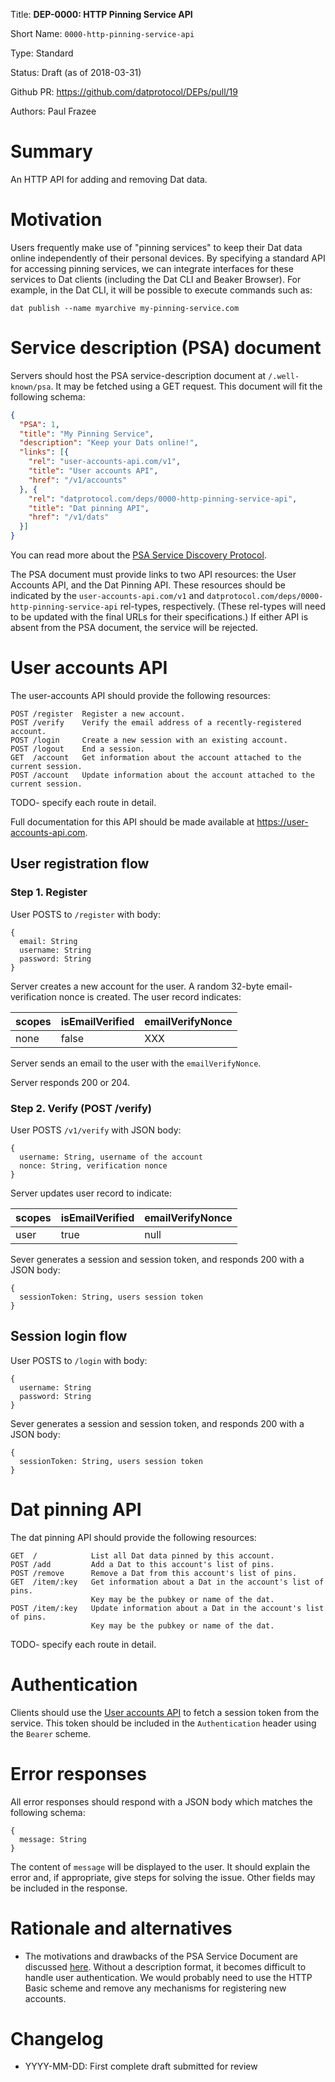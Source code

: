
Title: **DEP-0000: HTTP Pinning Service API**

Short Name: `0000-http-pinning-service-api`

Type: Standard

Status: Draft (as of 2018-03-31)

Github PR: https://github.com/datprotocol/DEPs/pull/19

Authors: Paul Frazee


# Summary
[summary]: #summary

An HTTP API for adding and removing Dat data.


# Motivation
[motivation]: #motivation

Users frequently make use of "pinning services" to keep their Dat data online
independently of their personal devices. By specifying a standard API for
accessing pinning services, we can integrate interfaces for these services to
Dat clients (including the Dat CLI and Beaker Browser). For example, in the Dat
CLI, it will be possible to execute commands such as:

```
dat publish --name myarchive my-pinning-service.com
```


# Service description (PSA) document
[service-description]: #service-description

Servers should host the PSA service-description document at `/.well-known/psa`.
It may be fetched using a GET request. This document will fit the following schema:

```json
{
  "PSA": 1,
  "title": "My Pinning Service",
  "description": "Keep your Dats online!",
  "links": [{
    "rel": "user-accounts-api.com/v1",
    "title": "User accounts API",
    "href": "/v1/accounts"
  }, {
    "rel": "datprotocol.com/deps/0000-http-pinning-service-api",
    "title": "Dat pinning API",
    "href": "/v1/dats"
  }]
}
```

You can read more about the [PSA Service Discovery
Protocol](https://github.com/beakerbrowser/beaker/wiki/PSA-Web-Service-Discovery-Protocol).

The PSA document must provide links to two API resources: the User Accounts
API, and the Dat Pinning API. These resources should be indicated by the
`user-accounts-api.com/v1` and `datprotocol.com/deps/0000-http-pinning-service-api`
rel-types, respectively. (These rel-types will need to be updated
with the final URLs for their specifications.) If either API is absent from
the PSA document, the service will be rejected.


# User accounts API
[user-accounts-api]: #user-accounts-api

The user-accounts API should provide the following resources:

```
POST /register  Register a new account.
POST /verify    Verify the email address of a recently-registered account.
POST /login     Create a new session with an existing account.
POST /logout    End a session.
GET  /account   Get information about the account attached to the current session.
POST /account   Update information about the account attached to the current session.
```

TODO- specify each route in detail.

Full documentation for this API should be made available at https://user-accounts-api.com.

## User registration flow
[user-registration-flow]: #user-registration-flow

### Step 1. Register

User POSTS to `/register` with body:

```
{
  email: String
  username: String
  password: String
}
```

Server creates a new account for the user. A random 32-byte email-verification
nonce is created. The user record indicates:

scopes|isEmailVerified|emailVerifyNonce
------|---------------|----------------
none|false|XXX

Server sends an email to the user with the `emailVerifyNonce`. 

Server responds 200 or 204.

### Step 2. Verify (POST /verify)

User POSTS `/v1/verify` with JSON body:

```
{
  username: String, username of the account
  nonce: String, verification nonce
}
```

Server updates user record to indicate:

scopes|isEmailVerified|emailVerifyNonce
------|---------------|----------------
user|true|null

Sever generates a session and session token, and responds 200 with a JSON body:

```
{
  sessionToken: String, users session token
}
```

## Session login flow
[session-login-flow]: #session-login-flow

User POSTS to `/login` with body:

```
{
  username: String
  password: String
}
```

Sever generates a session and session token, and responds 200 with a JSON body:

```
{
  sessionToken: String, users session token
}
```


# Dat pinning API
[dat-pinning-api]: #dat-pinning-api

The dat pinning API should provide the following resources:

```
GET  /            List all Dat data pinned by this account.
POST /add         Add a Dat to this account's list of pins.
POST /remove      Remove a Dat from this account's list of pins.
GET  /item/:key   Get information about a Dat in the account's list of pins.
                  Key may be the pubkey or name of the dat.
POST /item/:key   Update information about a Dat in the account's list of pins.
                  Key may be the pubkey or name of the dat.
```

TODO- specify each route in detail.


# Authentication
[authentication]: #authentication

Clients should use the [User accounts API](#user-accounts-api) to fetch a
session token from the service. This token should be included in the
`Authentication` header using the `Bearer` scheme.


# Error responses
[error-responses]: #error-responses

All error responses should respond with a JSON body which matches the
following schema:

```
{
  message: String
}
```

The content of `message` will be displayed to the user. It should explain the
error and, if appropriate, give steps for solving the issue. Other fields may
be included in the response.


# Rationale and alternatives
[alternatives]: #alternatives

- The motivations and drawbacks of the PSA Service Document are discussed
[here](https://github.com/beakerbrowser/beaker/wiki/PSA-Web-Service-Discovery-Protocol#motivation).
Without a description format, it becomes difficult to handle user
authentication. We would probably need to use the HTTP Basic scheme and remove
any mechanisms for registering new accounts.


# Changelog
[changelog]: #changelog

- YYYY-MM-DD: First complete draft submitted for review

